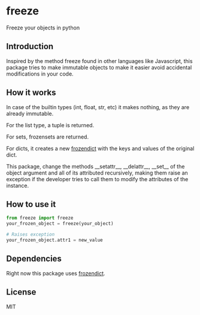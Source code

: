 # freeze
Freeze your objects in python


## Introduction
Inspired by the method freeze found in other languages like Javascript,
this package tries to make immutable objects to make it easier avoid
accidental modifications in your code.


## How it works
In case of the builtin types (int, float, str, etc) it makes nothing, as
they are already immutable.

For the list type, a tuple is returned.

For sets, frozensets are returned.

For dicts, it creates a new [frozendict](https://pypi.org/project/frozendict/)
with the keys and values of the original dict.

This package, change the methods \_\_setattr\_\_, \_\_delattr\_\_, \_\_set\_\_
of the object argument and all of its attributed recursively,
making them raise an exception if the developer tries to call them to modify
the attributes of the instance.

## How to use it
```python
from freeze import freeze
your_frozen_object = freeze(your_object)

# Raises exception
your_frozen_object.attr1 = new_value
```

## Dependencies
Right now this package uses
[frozendict](https://pypi.org/project/frozendict/). 


## License
MIT